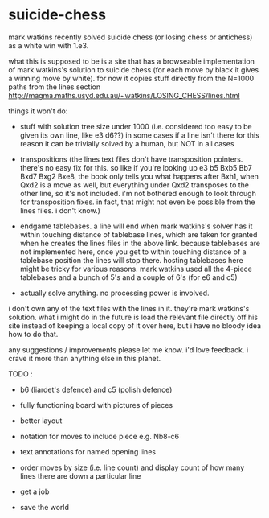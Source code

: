 # suicide-chess

mark watkins recently solved suicide chess (or losing chess or antichess) as a white win with 1.e3.

what this is supposed to be is a site that has a browseable implementation of mark watkins's solution to suicide chess (for each move by black it gives a winning move by white). for now it copies stuff directly from the N=1000 paths from the lines section http://magma.maths.usyd.edu.au/~watkins/LOSING_CHESS/lines.html

things it won't do:

- stuff with solution tree size under 1000 (i.e. considered too easy to be given its own line, like e3 d6??) in some cases if a line isn't there for this reason it can be trivially solved by a human, but NOT in all cases

- transpositions (the lines text files don't have transposition pointers. there's no easy fix for this. so like if you're looking up e3 b5 Bxb5 Bb7 Bxd7 Bxg2 Bxe8, the book only tells you what happens after Bxh1, when Qxd2 is a move as well, but everything under Qxd2 transposes to the other line, so it's not included. i'm not bothered enough to look through for transposition fixes. in fact, that might not even be possible from the lines files. i don't know.)

- endgame tablebases. a line will end when mark watkins's solver has it within touching distance of tablebase lines, which are taken for granted when he creates the lines files in the above link. because tablebases are not implemented here, once you get to within touching distance of a tablebase position the lines will stop there. hosting tablebases here might be tricky for various reasons. mark watkins used all the 4-piece tablebases and a bunch of 5's and a couple of 6's (for e6 and c5)

- actually solve anything. no processing power is involved.

i don't own any of the text files with the lines in it. they're mark watkins's solution. what i might do in the future is load the relevant file directly off his site instead of keeping a local copy of it over here, but i have no bloody idea how to do that.

any suggestions / improvements please let me know. i'd love feedback. i crave it more than anything else in this planet.

TODO :

- b6 (liardet's defence) and c5 (polish defence)

- fully functioning board with pictures of pieces

- better layout

- notation for moves to include piece e.g. Nb8-c6

- text annotations for named opening lines

- order moves by size (i.e. line count) and display count of how many lines there are down a particular line

- get a job

- save the world
